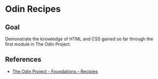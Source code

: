 # Odin Recipes

## Goal

Demonstrate the knowledge of HTML and CSS gained so far through the first module in The Odin Project.

## References

* [The Odin Project - Foundations - Recipies](https://www.theodinproject.com/lessons/foundations-recipes)
